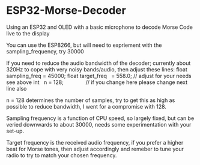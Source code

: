 # ESP32-Morse-Decoder
Using an ESP32 and OLED with a basic microphone to decode Morse Code live to the display

You can use the ESP8266, but will need to expriement with the sampling_frequency, try 30000

If you need to reduce the audio bandwidth of the decoder; currently about 320Hz to cope with very noisy bands/audio, then adjust these lines:
float sampling_freq = 45000;
float target_freq   = 558.0; // adjust for your needs see above
int   n = 128;               // if you change here please change next line also

n = 128 determines the number of samples, try to get this as high as possible to reduce bandwidth, I went for a compromise with 128.

Sampling frequency is a function of CPU speed, so largely fixed, but can be veried downwards to about 30000, needs some experimentation with your set-up.

Target frequency is the received audio frequency, if you prefer a higher beat for Morse tones, then adjust accordingly and remeber to tune your radio to try to match your chosen frequency.

